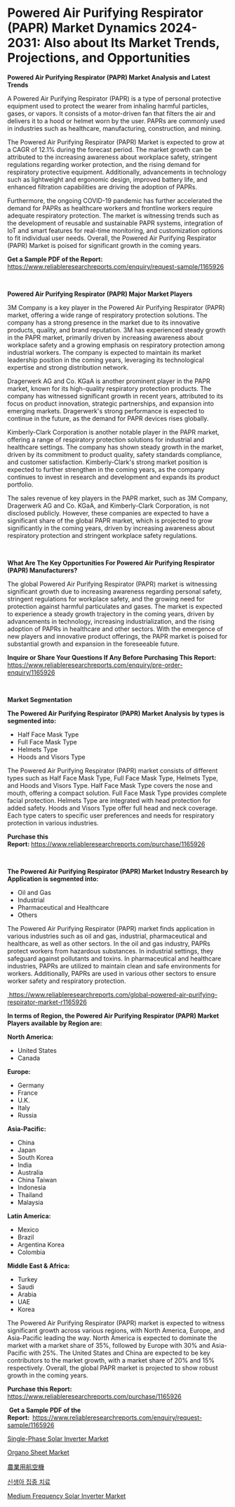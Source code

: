<p><h1>Powered Air Purifying Respirator (PAPR) Market Dynamics 2024-2031: Also about Its Market Trends, Projections, and Opportunities</h1></p><p><strong>Powered Air Purifying Respirator (PAPR) Market Analysis and Latest Trends</strong></p>
<p><p>A Powered Air Purifying Respirator (PAPR) is a type of personal protective equipment used to protect the wearer from inhaling harmful particles, gases, or vapors. It consists of a motor-driven fan that filters the air and delivers it to a hood or helmet worn by the user. PAPRs are commonly used in industries such as healthcare, manufacturing, construction, and mining.</p><p>The Powered Air Purifying Respirator (PAPR) Market is expected to grow at a CAGR of 12.1% during the forecast period. The market growth can be attributed to the increasing awareness about workplace safety, stringent regulations regarding worker protection, and the rising demand for respiratory protective equipment. Additionally, advancements in technology such as lightweight and ergonomic design, improved battery life, and enhanced filtration capabilities are driving the adoption of PAPRs.</p><p>Furthermore, the ongoing COVID-19 pandemic has further accelerated the demand for PAPRs as healthcare workers and frontline workers require adequate respiratory protection. The market is witnessing trends such as the development of reusable and sustainable PAPR systems, integration of IoT and smart features for real-time monitoring, and customization options to fit individual user needs. Overall, the Powered Air Purifying Respirator (PAPR) Market is poised for significant growth in the coming years.</p></p>
<p><strong>Get a Sample PDF of the Report:&nbsp;</strong> <a href="https://www.reliableresearchreports.com/enquiry/request-sample/1165926">https://www.reliableresearchreports.com/enquiry/request-sample/1165926</a></p>
<p>&nbsp;</p>
<p><strong>Powered Air Purifying Respirator (PAPR) Major Market Players</strong></p>
<p><p>3M Company is a key player in the Powered Air Purifying Respirator (PAPR) market, offering a wide range of respiratory protection solutions. The company has a strong presence in the market due to its innovative products, quality, and brand reputation. 3M has experienced steady growth in the PAPR market, primarily driven by increasing awareness about workplace safety and a growing emphasis on respiratory protection among industrial workers. The company is expected to maintain its market leadership position in the coming years, leveraging its technological expertise and strong distribution network.</p><p>Dragerwerk AG and Co. KGaA is another prominent player in the PAPR market, known for its high-quality respiratory protection products. The company has witnessed significant growth in recent years, attributed to its focus on product innovation, strategic partnerships, and expansion into emerging markets. Dragerwerk's strong performance is expected to continue in the future, as the demand for PAPR devices rises globally.</p><p>Kimberly-Clark Corporation is another notable player in the PAPR market, offering a range of respiratory protection solutions for industrial and healthcare settings. The company has shown steady growth in the market, driven by its commitment to product quality, safety standards compliance, and customer satisfaction. Kimberly-Clark's strong market position is expected to further strengthen in the coming years, as the company continues to invest in research and development and expands its product portfolio.</p><p>The sales revenue of key players in the PAPR market, such as 3M Company, Dragerwerk AG and Co. KGaA, and Kimberly-Clark Corporation, is not disclosed publicly. However, these companies are expected to have a significant share of the global PAPR market, which is projected to grow significantly in the coming years, driven by increasing awareness about respiratory protection and stringent workplace safety regulations.</p></p>
<p>&nbsp;</p>
<p><strong>What Are The Key Opportunities For Powered Air Purifying Respirator (PAPR) Manufacturers?</strong></p>
<p><p>The global Powered Air Purifying Respirator (PAPR) market is witnessing significant growth due to increasing awareness regarding personal safety, stringent regulations for workplace safety, and the growing need for protection against harmful particulates and gases. The market is expected to experience a steady growth trajectory in the coming years, driven by advancements in technology, increasing industrialization, and the rising adoption of PAPRs in healthcare and other sectors. With the emergence of new players and innovative product offerings, the PAPR market is poised for substantial growth and expansion in the foreseeable future.</p></p>
<p><strong>Inquire or Share Your Questions If Any Before Purchasing This Report:</strong> <a href="https://www.reliableresearchreports.com/enquiry/pre-order-enquiry/1165926">https://www.reliableresearchreports.com/enquiry/pre-order-enquiry/1165926</a></p>
<p>&nbsp;</p>
<p><strong>Market Segmentation</strong></p>
<p><strong>The Powered Air Purifying Respirator (PAPR) Market Analysis by types is segmented into:</strong></p>
<p><ul><li>Half Face Mask Type</li><li>Full Face Mask Type</li><li>Helmets Type</li><li>Hoods and Visors Type</li></ul></p>
<p><p>The Powered Air Purifying Respirator (PAPR) market consists of different types such as Half Face Mask Type, Full Face Mask Type, Helmets Type, and Hoods and Visors Type. Half Face Mask Type covers the nose and mouth, offering a compact solution. Full Face Mask Type provides complete facial protection. Helmets Type are integrated with head protection for added safety. Hoods and Visors Type offer full head and neck coverage. Each type caters to specific user preferences and needs for respiratory protection in various industries.</p></p>
<p><strong>Purchase this Report:&nbsp;</strong><a href="https://www.reliableresearchreports.com/purchase/1165926">https://www.reliableresearchreports.com/purchase/1165926</a></p>
<p>&nbsp;</p>
<p><strong>The Powered Air Purifying Respirator (PAPR) Market Industry Research by Application is segmented into:</strong></p>
<p><ul><li>Oil and Gas</li><li>Industrial</li><li>Pharmaceutical and Healthcare</li><li>Others</li></ul></p>
<p><p>The Powered Air Purifying Respirator (PAPR) market finds application in various industries such as oil and gas, industrial, pharmaceutical and healthcare, as well as other sectors. In the oil and gas industry, PAPRs protect workers from hazardous substances. In industrial settings, they safeguard against pollutants and toxins. In pharmaceutical and healthcare industries, PAPRs are utilized to maintain clean and safe environments for workers. Additionally, PAPRs are used in various other sectors to ensure worker safety and respiratory protection.</p></p>
<p><a href="https://www.reliableresearchreports.com/global-powered-air-purifying-respirator-market-r1165926">&nbsp;https://www.reliableresearchreports.com/global-powered-air-purifying-respirator-market-r1165926</a></p>
<p><strong>In terms of Region, the Powered Air Purifying Respirator (PAPR) Market Players available by Region are:</strong></p>
<p>
    <p> <strong> North America: </strong>
        <ul>
            <li>United States</li>
            <li>Canada</li>
        </ul>
        </p> 
    <p> <strong> Europe: </strong>
        <ul>
            <li>Germany</li>
            <li>France</li>
            <li>U.K.</li>
            <li>Italy</li>
            <li>Russia</li>
        </ul>
        </p> 
    <p> <strong> Asia-Pacific: </strong>
        <ul>
            <li>China</li>
            <li>Japan</li>
            <li>South Korea</li>
            <li>India</li>
            <li>Australia</li>
            <li>China Taiwan</li>
            <li>Indonesia</li>
            <li>Thailand</li>
            <li>Malaysia</li>
        </ul>
        </p> 
    <p> <strong> Latin America: </strong>
        <ul>
            <li>Mexico</li>
            <li>Brazil</li>
            <li>Argentina Korea</li>
            <li>Colombia</li>
        </ul>
        </p> 
    <p> <strong> Middle East & Africa: </strong>
        <ul>
            <li>Turkey</li>
            <li>Saudi</li>
            <li>Arabia</li>
            <li>UAE</li>
            <li>Korea</li>
        </ul>
    </p>
    </p>
<p><p>The Powered Air Purifying Respirator (PAPR) market is expected to witness significant growth across various regions, with North America, Europe, and Asia-Pacific leading the way. North America is expected to dominate the market with a market share of 35%, followed by Europe with 30% and Asia-Pacific with 25%. The United States and China are expected to be key contributors to the market growth, with a market share of 20% and 15% respectively. Overall, the global PAPR market is projected to show robust growth in the coming years.</p></p>
<p><strong>Purchase this Report: </strong><a href="https://www.reliableresearchreports.com/purchase/1165926">https://www.reliableresearchreports.com/purchase/1165926</a></p>
<p>&nbsp;<strong>Get a Sample PDF of the Report:&nbsp;&nbsp;</strong><a href="https://www.reliableresearchreports.com/enquiry/request-sample/1165926">https://www.reliableresearchreports.com/enquiry/request-sample/1165926</a></p>
<p><strong></strong></p>
<p><p><a href="https://github.com/Sinjinluong3e0awx2m195k76/Market-Research-Report-List-2/blob/main/single-phase-solar-inverter-market.md">Single-Phase Solar Inverter Market</a></p><p><a href="https://issuu.com/reportprime-2/docs/organo-sheet-market-size-2030.pptx">Organo Sheet Market</a></p><p><a href="https://github.com/alyle7648/Market-Research-Report-List-1/blob/main/555111639219.md">農業用航空機</a></p><p><a href="https://github.com/sammyUltyylrich9067856/Market-Research-Report-List-1/blob/main/561321737429.md">신생아 집중 치료</a></p><p><a href="https://github.com/shotows/Market-Research-Report-List-2/blob/main/medium-frequency-solar-inverter-market.md">Medium Frequency Solar Inverter Market</a></p></p>